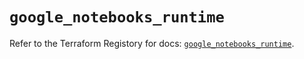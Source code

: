 # `google_notebooks_runtime`

Refer to the Terraform Registory for docs: [`google_notebooks_runtime`](https://registry.terraform.io/providers/hashicorp/google-beta/5.8.0/docs/resources/google_notebooks_runtime).
